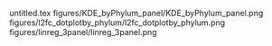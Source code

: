 untitled.tex
figures/KDE_byPhylum_panel/KDE_byPhylum_panel.png
figures/l2fc_dotplotby_phylum/l2fc_dotplotby_phylum.png
figures/linreg_3panel/linreg_3panel.png